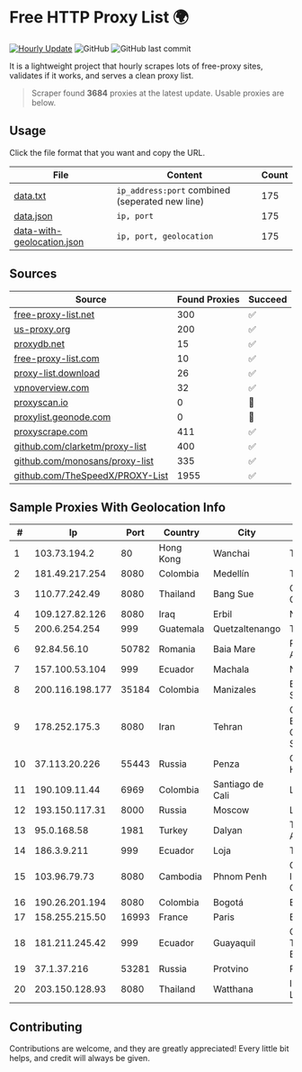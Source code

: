 
# Free HTTP Proxy List 🌍

[![Hourly Update](https://github.com/mertguvencli/http-proxy-list/actions/workflows/main.yml/badge.svg?branch=main)](https://github.com/mertguvencli/http-proxy-list/actions/workflows/main.yml)
![GitHub](https://img.shields.io/github/license/mertguvencli/http-proxy-list)
![GitHub last commit](https://img.shields.io/github/last-commit/mertguvencli/http-proxy-list)

It is a lightweight project that hourly scrapes lots of free-proxy sites, validates if it works, and serves a clean proxy list.


> Scraper found **3684** proxies at the latest update. Usable proxies are below.

## Usage

Click the file format that you want and copy the URL.


|File|Content|Count|
|----|-------|-----|
|[data.txt](https://raw.githubusercontent.com/mertguvencli/http-proxy-list/main/proxy-list/data.txt)|`ip_address:port` combined (seperated new line)|175|
|[data.json](https://raw.githubusercontent.com/mertguvencli/http-proxy-list/main/proxy-list/data.json)|`ip, port`|175|
|[data-with-geolocation.json](https://raw.githubusercontent.com/mertguvencli/http-proxy-list/main/proxy-list/data-with-geolocation.json)|`ip, port, geolocation`|175|

## Sources

|Source|Found Proxies|Succeed|
|------|-------------|-------|
|[free-proxy-list.net](https://free-proxy-list.net)|300|✅|
|[us-proxy.org](https://www.us-proxy.org)|200|✅|
|[proxydb.net](http://proxydb.net)|15|✅|
|[free-proxy-list.com](https://free-proxy-list.com/?page=&port=&type%5B%5D=http&type%5B%5D=https&up_time=0&search=Search)|10|✅|
|[proxy-list.download](https://www.proxy-list.download/HTTP)|26|✅|
|[vpnoverview.com](https://vpnoverview.com/privacy/anonymous-browsing/free-proxy-servers)|32|✅|
|[proxyscan.io](https://www.proxyscan.io)|0|🚫|
|[proxylist.geonode.com](https://proxylist.geonode.com/api/proxy-list?limit=300&page=1&sort_by=lastChecked&sort_type=desc&protocols=http,https)|0|🚫|
|[proxyscrape.com](https://api.proxyscrape.com/v2/?request=displayproxies&protocol=http&timeout=10000&country=all&ssl=all&anonymity=all)|411|✅|
|[github.com/clarketm/proxy-list](https://raw.githubusercontent.com/clarketm/proxy-list/master/proxy-list-raw.txt)|400|✅|
|[github.com/monosans/proxy-list](https://raw.githubusercontent.com/monosans/proxy-list/main/proxies/http.txt)|335|✅|
|[github.com/TheSpeedX/PROXY-List](https://raw.githubusercontent.com/TheSpeedX/PROXY-List/master/http.txt)|1955|✅|


## Sample Proxies With Geolocation Info

|#|Ip|Port|Country|City|Internet Service Provider|
|-|--|----|-------|----|-------------------------|
|1|103.73.194.2|80|Hong Kong|Wanchai|TouchPal HK Co., Limited|
|2|181.49.217.254|8080|Colombia|Medellín|Telmex Colombia S.A.|
|3|110.77.242.49|8080|Thailand|Bang Sue|CAT Telecom Public Company Limited|
|4|109.127.82.126|8080|Iraq|Erbil|Newroz Telecom|
|5|200.6.254.254|999|Guatemala|Quetzaltenango|Telgua|
|6|92.84.56.10|50782|Romania|Baia Mare|Romtelecom Customers ADSL Dynamic 1st|
|7|157.100.53.104|999|Ecuador|Machala|Nedetel S.A.|
|8|200.116.198.177|35184|Colombia|Manizales|EPM Telecomunicaciones S.A. E.S.P|
|9|178.252.175.3|8080|Iran|Tehran|GOSTARESH-E-ERTEBATAT-E MABNA COMPANY (Private Joint Stock)|
|10|37.113.20.226|55443|Russia|Penza|CJSC "ER-Telecom Holding" Penza branch|
|11|190.109.11.44|6969|Colombia|Santiago de Cali|Lazus Medellin|
|12|193.150.117.31|8000|Russia|Moscow|LTD "ARENTEL"|
|13|95.0.168.58|1981|Turkey|Dalyan|Turk Telekomunikasyon Anonim Sirketi|
|14|186.3.9.211|999|Ecuador|Loja|Telconet S.A|
|15|103.96.79.73|8080|Cambodia|Phnom Penh|CAMHR INFORMATION(CAMBODIA) Co., LTD|
|16|190.26.201.194|8080|Colombia|Bogotá|ETB - Colombia|
|17|158.255.215.50|16993|France|Paris|Edis France|
|18|181.211.245.42|999|Ecuador|Guayaquil|Corporacion Nacional De Telecomunicaciones - CNT EP|
|19|37.1.37.216|53281|Russia|Protvino|Rial Com JSC|
|20|203.150.128.93|8080|Thailand|Watthana|Internet Thailand Company Ltd|



## Contributing

Contributions are welcome, and they are greatly appreciated! Every
little bit helps, and credit will always be given.

